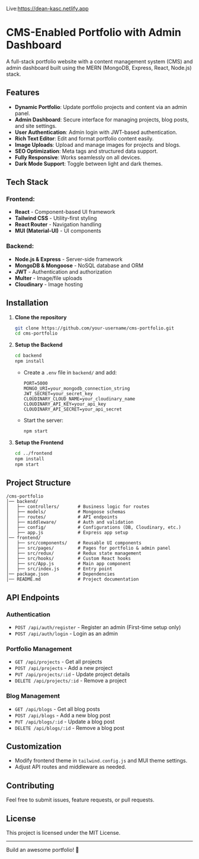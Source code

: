 Live:https://dean-kasc.netlify.app

# CMS-Enabled Portfolio with Admin Dashboard

A full-stack portfolio website with a content management system (CMS) and admin dashboard built using the MERN (MongoDB, Express, React, Node.js) stack.

## Features
- **Dynamic Portfolio**: Update portfolio projects and content via an admin panel.
- **Admin Dashboard**: Secure interface for managing projects, blog posts, and site settings.
- **User Authentication**: Admin login with JWT-based authentication.
- **Rich Text Editor**: Edit and format portfolio content easily.
- **Image Uploads**: Upload and manage images for projects and blogs.
- **SEO Optimization**: Meta tags and structured data support.
- **Fully Responsive**: Works seamlessly on all devices.
- **Dark Mode Support**: Toggle between light and dark themes.

## Tech Stack
### Frontend:
- **React** - Component-based UI framework
- **Tailwind CSS** - Utility-first styling
- **React Router** - Navigation handling
- **MUI (Material-UI)** - UI components

### Backend:
- **Node.js & Express** - Server-side framework
- **MongoDB & Mongoose** - NoSQL database and ORM
- **JWT** - Authentication and authorization
- **Multer** - Image/file uploads
- **Cloudinary** - Image hosting

## Installation

1. **Clone the repository**
   ```sh
   git clone https://github.com/your-username/cms-portfolio.git
   cd cms-portfolio
   ```

2. **Setup the Backend**
   ```sh
   cd backend
   npm install
   ```
   - Create a `.env` file in `backend/` and add:
     ```env
     PORT=5000
     MONGO_URI=your_mongodb_connection_string
     JWT_SECRET=your_secret_key
     CLOUDINARY_CLOUD_NAME=your_cloudinary_name
     CLOUDINARY_API_KEY=your_api_key
     CLOUDINARY_API_SECRET=your_api_secret
     ```
   - Start the server:
     ```sh
     npm start
     ```

3. **Setup the Frontend**
   ```sh
   cd ../frontend
   npm install
   npm start
   ```

## Project Structure
```
/cms-portfolio
│── backend/
│   ├── controllers/       # Business logic for routes
│   ├── models/            # Mongoose schemas
│   ├── routes/            # API endpoints
│   ├── middleware/        # Auth and validation
│   ├── config/            # Configurations (DB, Cloudinary, etc.)
│   ├── app.js             # Express app setup
│── frontend/
│   ├── src/components/    # Reusable UI components
│   ├── src/pages/         # Pages for portfolio & admin panel
│   ├── src/redux/         # Redux state management
│   ├── src/hooks/         # Custom React hooks
│   ├── src/App.js         # Main app component
│   ├── src/index.js       # Entry point
│── package.json           # Dependencies
│── README.md              # Project documentation
```

## API Endpoints

### Authentication
- `POST /api/auth/register` - Register an admin (First-time setup only)
- `POST /api/auth/login` - Login as an admin

### Portfolio Management
- `GET /api/projects` - Get all projects
- `POST /api/projects` - Add a new project
- `PUT /api/projects/:id` - Update project details
- `DELETE /api/projects/:id` - Remove a project

### Blog Management
- `GET /api/blogs` - Get all blog posts
- `POST /api/blogs` - Add a new blog post
- `PUT /api/blogs/:id` - Update a blog post
- `DELETE /api/blogs/:id` - Remove a blog post

## Customization
- Modify frontend theme in `tailwind.config.js` and MUI theme settings.
- Adjust API routes and middleware as needed.

## Contributing
Feel free to submit issues, feature requests, or pull requests.

## License
This project is licensed under the MIT License.

---

Build an awesome portfolio! 🚀

